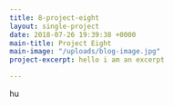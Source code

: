 ```yaml
---
title: 8-project-eight
layout: single-project
date: 2018-07-26 19:39:38 +0000
main-title: Project Eight
main-image: "/uploads/blog-image.jpg"
project-excerpt: hello i am an excerpt

---
```

hu